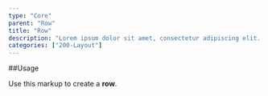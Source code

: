 ```yaml
---
type: "Core"
parent: "Row"
title: "Row"
description: "Lorem ipsum dolor sit amet, consectetur adipiscing elit. Nunc tempus laoreet leo sit amet iaculis."
categories: ["200-Layout"]
---
```


##Usage

Use this markup to create a **row**.

<script type="text/plain" class="language-markup">
  <div class="row">
    <!-- content -->
  </div>
</script>
